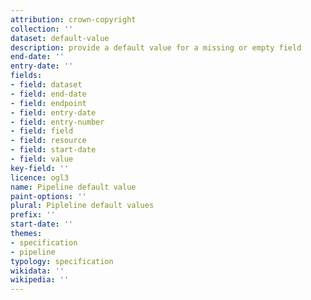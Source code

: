 ```yaml
---
attribution: crown-copyright
collection: ''
dataset: default-value
description: provide a default value for a missing or empty field
end-date: ''
entry-date: ''
fields:
- field: dataset
- field: end-date
- field: endpoint
- field: entry-date
- field: entry-number
- field: field
- field: resource
- field: start-date
- field: value
key-field: ''
licence: ogl3
name: Pipeline default value
paint-options: ''
plural: Pipleline default values
prefix: ''
start-date: ''
themes:
- specification
- pipeline
typology: specification
wikidata: ''
wikipedia: ''
---
```

